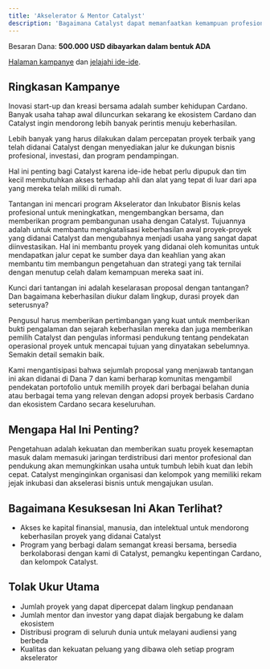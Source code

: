 ```yaml
---
title: 'Akselerator & Mentor Catalyst'
description: 'Bagaimana Catalyst dapat memanfaatkan kemampuan profesional untuk mem-bootstrap lingkungan akselerator yang memperkuat dan mengkomersialkan proyek yang didanai?'
---
```


Besaran Dana: **500.000 USD dibayarkan dalam bentuk ADA**

[Halaman kampanye](https://cardano.ideascale.com/a/campaign-home/26255) dan [jelajahi ide-ide](https://cardano.ideascale.com/a/ideas/top/campaign-filter/byids/campaigns/26255/stage/unspecified).

## Ringkasan Kampanye

Inovasi start-up dan kreasi bersama adalah sumber kehidupan Cardano. Banyak usaha tahap awal diluncurkan sekarang ke ekosistem Cardano dan Catalyst ingin mendorong lebih banyak perintis menuju keberhasilan.

Lebih banyak yang harus dilakukan dalam percepatan proyek terbaik yang telah didanai Catalyst dengan menyediakan jalur ke dukungan bisnis profesional, investasi, dan program pendampingan.

Hal ini penting bagi Catalyst karena ide-ide hebat perlu dipupuk dan tim kecil membutuhkan akses terhadap ahli dan alat yang tepat di luar dari apa yang mereka telah miliki di rumah.

Tantangan ini mencari program Akselerator dan Inkubator Bisnis kelas profesional untuk meningkatkan, mengembangkan bersama, dan memberikan program pembangunan usaha dengan Catalyst. Tujuannya adalah untuk membantu mengkatalisasi keberhasilan awal proyek-proyek yang didanai Catalyst dan mengubahnya menjadi usaha yang sangat dapat diinvestasikan. Hal ini membantu proyek yang didanai oleh komunitas untuk mendapatkan jalur cepat ke sumber daya dan keahlian yang akan membantu tim membangun pengetahuan dan strategi yang tak ternilai dengan menutup celah dalam kemampuan mereka saat ini.

Kunci dari tantangan ini adalah keselarasan proposal dengan tantangan? Dan bagaimana keberhasilan diukur dalam lingkup, durasi proyek dan seterusnya?

Pengusul harus memberikan pertimbangan yang kuat untuk memberikan bukti pengalaman dan sejarah keberhasilan mereka dan juga memberikan pemilih Catalyst dan pengulas informasi pendukung tentang pendekatan operasional proyek untuk mencapai tujuan yang dinyatakan sebelumnya. Semakin detail semakin baik.

Kami mengantisipasi bahwa sejumlah proposal yang menjawab tantangan ini akan didanai di Dana 7 dan kami berharap komunitas mengambil pendekatan portofolio untuk memilih proyek dari berbagai belahan dunia atau berbagai tema yang relevan dengan adopsi proyek berbasis Cardano dan ekosistem Cardano secara keseluruhan.

## Mengapa Hal Ini Penting?

Pengetahuan adalah kekuatan dan memberikan suatu proyek kesemaptan masuk dalam memasuki jaringan terdistribusi dari mentor profesional dan pendukung akan memungkinkan usaha untuk tumbuh lebih kuat dan lebih cepat. Catalyst menginginkan organisasi dan kelompok yang memiliki rekam jejak inkubasi dan akselerasi bisnis untuk mengajukan usulan.

## Bagaimana Kesuksesan Ini Akan Terlihat?

- Akses ke kapital finansial, manusia, dan intelektual untuk mendorong keberhasilan proyek yang didanai Catalyst
- Program yang berbagi dalam semangat kreasi bersama, bersedia berkolaborasi dengan kami di Catalyst, pemangku kepentingan Cardano, dan kelompok Catalyst.

## Tolak Ukur Utama

- Jumlah proyek yang dapat dipercepat dalam lingkup pendanaan
- Jumlah mentor dan investor yang dapat diajak bergabung ke dalam ekosistem
- Distribusi program di seluruh dunia untuk melayani audiensi yang berbeda
- Kualitas dan kekuatan peluang yang dibawa oleh setiap program akselerator
